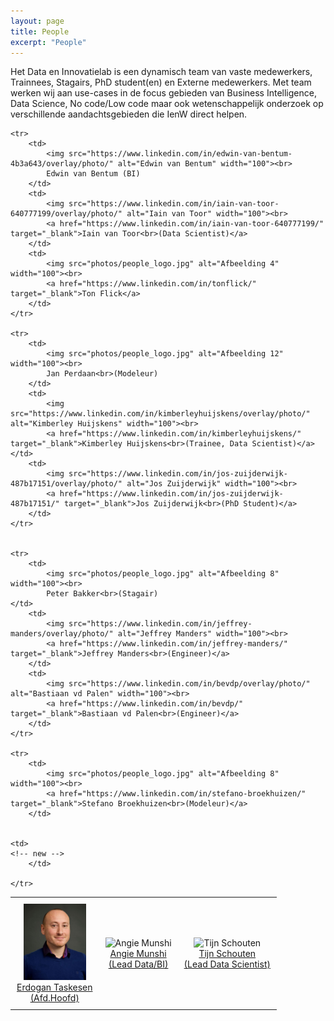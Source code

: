 ```yaml
---
layout: page
title: People
excerpt: "People"
---
```


Het Data en Innovatielab is een dynamisch team van vaste medewerkers, Trainnees, Stagairs, PhD student(en) en Externe medewerkers.
Met team werken wij aan use-cases in de focus gebieden van Business Intelligence, Data Science, No code/Low code maar ook wetenschappelijk onderzoek
op verschillende aandachtsgebieden die IenW direct helpen.


<html lang="en">
<head>
    <meta charset="UTF-8">
    <meta name="viewport" content="width=device-width, initial-scale=1.0">
    <title>Table Example</title>
    <style>
        table {
            width: 100%;
            border-collapse: collapse;
        }
        td {
            text-align: center;
            padding: 10px;
        }
    </style>
</head>
<body>

<table border="0">
    <tr>
        <td>
            <img src="photos/ET.jpg" alt="Afbeelding 1" width="100"><br>
            <a href="https://nl.linkedin.com/in/erdogant" target="_blank">Erdogan Taskesen<br>(Afd.Hoofd)</a>
        </td>
        <td>
            <img src="https://www.linkedin.com/in/angie-munshi/overlay/photo/" alt="Angie Munshi" width="100"><br>
            <a href="https://www.linkedin.com/in/angie-munshi/" target="_blank">Angie Munshi<br>(Lead Data/BI)</a>
        </td>
        <td>
            <img src="https://www.linkedin.com/in/tijnschouten/overlay/photo/" alt="Tijn Schouten" width="100"><br>
            <a href="https://www.linkedin.com/in/tijnschouten/" target="_blank">Tijn Schouten<br>(Lead Data Scientist)</a>
        </td>
    </tr>

    <tr>
        <td>
            <img src="https://www.linkedin.com/in/edwin-van-bentum-4b3a643/overlay/photo/" alt="Edwin van Bentum" width="100"><br>
            Edwin van Bentum (BI)
        </td>
        <td>
            <img src="https://www.linkedin.com/in/iain-van-toor-640777199/overlay/photo/" alt="Iain van Toor" width="100"><br>
            <a href="https://www.linkedin.com/in/iain-van-toor-640777199/" target="_blank">Iain van Toor<br>(Data Scientist)</a>
        </td>
        <td>
            <img src="photos/people_logo.jpg" alt="Afbeelding 4" width="100"><br>
            <a href="https://www.linkedin.com/in/tonflick/" target="_blank">Ton Flick</a>
        </td>
    </tr>

    <tr>
        <td>
            <img src="photos/people_logo.jpg" alt="Afbeelding 12" width="100"><br>
            Jan Perdaan<br>(Modeleur)
        </td>
        <td>
            <img src="https://www.linkedin.com/in/kimberleyhuijskens/overlay/photo/" alt="Kimberley Huijskens" width="100"><br>
            <a href="https://www.linkedin.com/in/kimberleyhuijskens/" target="_blank">Kimberley Huijskens<br>(Trainee, Data Scientist)</a>
	</td>
        <td>
            <img src="https://www.linkedin.com/in/jos-zuijderwijk-487b17151/overlay/photo/" alt="Jos Zuijderwijk" width="100"><br>
            <a href="https://www.linkedin.com/in/jos-zuijderwijk-487b17151/" target="_blank">Jos Zuijderwijk<br>(PhD Student)</a>
        </td>
    </tr>


    <tr>
        <td>
            <img src="photos/people_logo.jpg" alt="Afbeelding 8" width="100"><br>
            Peter Bakker<br>(Stagair)
	</td>
        <td>
            <img src="https://www.linkedin.com/in/jeffrey-manders/overlay/photo/" alt="Jeffrey Manders" width="100"><br>
            <a href="https://www.linkedin.com/in/jeffrey-manders/" target="_blank">Jeffrey Manders<br>(Engineer)</a>
        </td>
        <td>
            <img src="https://www.linkedin.com/in/bevdp/overlay/photo/" alt="Bastiaan vd Palen" width="100"><br>
            <a href="https://www.linkedin.com/in/bevdp/" target="_blank">Bastiaan vd Palen<br>(Engineer)</a>
        </td>
    </tr>

    <tr>
        <td>
            <img src="photos/people_logo.jpg" alt="Afbeelding 8" width="100"><br>
            <a href="https://www.linkedin.com/in/stefano-broekhuizen/" target="_blank">Stefano Broekhuizen<br>(Modeleur)</a>
        </td>


	<td>
	<!-- new -->
        </td>

    </tr>


</table>


</body>
</html>

